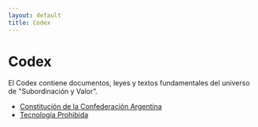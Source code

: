 ```yaml
---
layout: default
title: Codex
---
```


# Codex

El Codex contiene documentos, leyes y textos fundamentales del universo de "Subordinación y Valor".

*   [Constitución de la Confederación Argentina](constitucion-argentina.md)
*   [Tecnología Prohibida](tecnologia-prohibida.md) 


